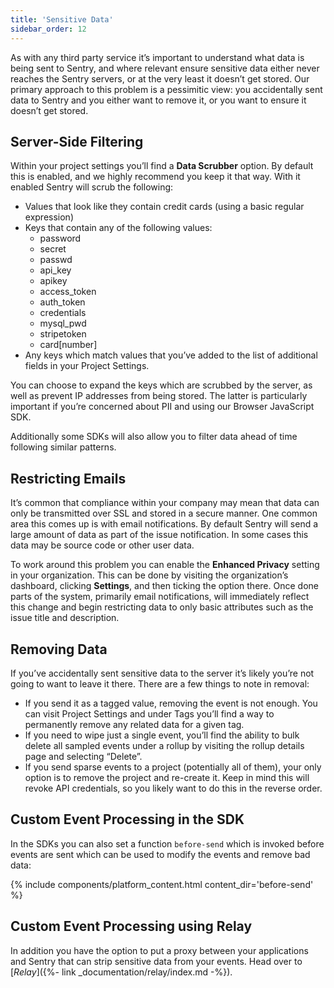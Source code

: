 ```yaml
---
title: 'Sensitive Data'
sidebar_order: 12
---
```


As with any third party service it’s important to understand what data is being sent to Sentry, and where relevant ensure sensitive data either never reaches the Sentry servers, or at the very least it doesn’t get stored. Our primary approach to this problem is a pessimitic view: you accidentally sent data to Sentry and you either want to remove it, or you want to ensure it doesn’t get stored.

## Server-Side Filtering

Within your project settings you’ll find a **Data Scrubber** option. By default this is enabled, and we highly recommend you keep it that way. With it enabled Sentry will scrub the following:

-   Values that look like they contain credit cards (using a basic regular expression)
-   Keys that contain any of the following values:
    -   password
    -   secret
    -   passwd
    -   api_key
    -   apikey
    -   access_token
    -   auth_token
    -   credentials
    -   mysql_pwd
    -   stripetoken
    -   card[number]
-   Any keys which match values that you’ve added to the list of additional fields in your Project Settings.

You can choose to expand the keys which are scrubbed by the server, as well as prevent IP addresses from being stored. The latter is particularly important if you’re concerned about PII and using our Browser JavaScript SDK.

Additionally some SDKs will also allow you to filter data ahead of time following similar patterns.

## Restricting Emails

It’s common that compliance within your company may mean that data can only be transmitted over SSL and stored in a secure manner. One common area this comes up is with email notifications. By default Sentry will send a large amount of data as part of the issue notification. In some cases this data may be source code or other user data.

To work around this problem you can enable the **Enhanced Privacy** setting in your organization. This can be done by visiting the organization’s dashboard, clicking **Settings**, and then ticking the option there. Once done parts of the system, primarily email notifications, will immediately reflect this change and begin restricting data to only basic attributes such as the issue title and description.

## Removing Data

If you’ve accidentally sent sensitive data to the server it’s likely you’re not going to want to leave it there. There are a few things to note in removal:

-   If you send it as a tagged value, removing the event is not enough. You can visit Project Settings and under Tags you’ll find a way to permanently remove any related data for a given tag.
-   If you need to wipe just a single event, you’ll find the ability to bulk delete all sampled events under a rollup by visiting the rollup details page and selecting “Delete”.
-   If you send sparse events to a project (potentially all of them), your only option is to remove the project and re-create it. Keep in mind this will revoke API credentials, so you likely want to do this in the reverse order.

## Custom Event Processing in the SDK

In the SDKs you can also set a function `before-send` which is invoked before events are sent which can be used to modify the events and remove bad data:

{% include components/platform_content.html content_dir='before-send' %}

## Custom Event Processing using Relay

In addition you have the option to put a proxy between your applications and Sentry that can strip sensitive data from your events. Head over to [_Relay_]({%- link _documentation/relay/index.md -%}).
